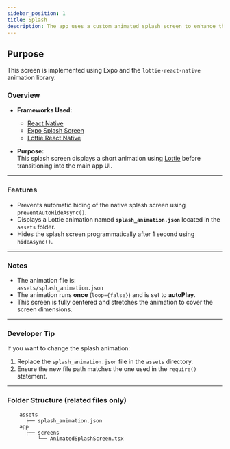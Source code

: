 ```yaml
---
sidebar_position: 1
title: Splash
description: The app uses a custom animated splash screen to enhance the user experience during the initial loading phase.
---
```


## Purpose

This screen is implemented using Expo and the `lottie-react-native` animation library.

### Overview

- **Frameworks Used:**
    - [React Native](https://reactnative.dev/)
    - [Expo Splash Screen](https://docs.expo.dev/versions/latest/sdk/splash-screen/)
    - [Lottie React Native](https://github.com/lottie-react-native/lottie-react-native)

- **Purpose:**  
  This splash screen displays a short animation using [Lottie](https://airbnb.io/lottie/) before transitioning into the
  main app UI.

---

### Features

- Prevents automatic hiding of the native splash screen using `preventAutoHideAsync()`.
- Displays a Lottie animation named **`splash_animation.json`** located in the `assets` folder.
- Hides the splash screen programmatically after 1 second using `hideAsync()`.

---

### Notes

- The animation file is:  
  `assets/splash_animation.json`
- The animation runs **once** (`loop={false}`) and is set to **autoPlay**.
- This screen is fully centered and stretches the animation to cover the screen dimensions.

---

### Developer Tip

If you want to change the splash animation:

1. Replace the `splash_animation.json` file in the `assets` directory.
2. Ensure the new file path matches the one used in the `require()` statement.

---

### Folder Structure (related files only)

```plaintext
    assets
      ├── splash_animation.json
    app
      ├── screens
          └── AnimatedSplashScreen.tsx
```
